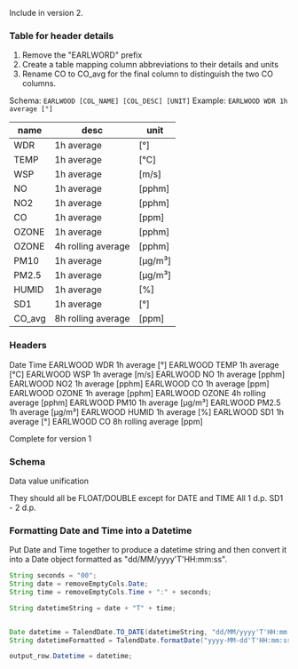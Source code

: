 Include in version 2.

### Table for header details

1. Remove the "EARLWORD" prefix
2. Create a table mapping column abbreviations to their details and units
3. Rename CO to CO_avg for the final column to distinguish the two CO columns.

Schema: `EARLWOOD [COL_NAME] [COL_DESC] [UNIT]`
Example: `EARLWOOD WDR 1h average [°]`

| name   | desc               | unit    |
| ------ | ------------------ | ------- |
| WDR    | 1h average         | [°]     |
| TEMP   | 1h average         | [°C]    |
| WSP    | 1h average         | [m/s]   |
| NO     | 1h average         | [pphm]  |
| NO2    | 1h average         | [pphm]  |
| CO     | 1h average         | [ppm]   |
| OZONE  | 1h average         | [pphm]  |
| OZONE  | 4h rolling average | [pphm]  |
| PM10   | 1h average         | [µg/m³] |
| PM2.5  | 1h average         | [µg/m³] |
| HUMID  | 1h average         | [%]     |
| SD1    | 1h average         | [°]     |
| CO_avg | 8h rolling average | [ppm]   |

### Headers

Date
Time
EARLWOOD WDR 1h average [°]
EARLWOOD TEMP 1h average [°C]
EARLWOOD WSP 1h average [m/s]
EARLWOOD NO 1h average [pphm]
EARLWOOD NO2 1h average [pphm]
EARLWOOD CO 1h average [ppm]
EARLWOOD OZONE 1h average [pphm]
EARLWOOD OZONE 4h rolling average [pphm]
EARLWOOD PM10 1h average [µg/m³]
EARLWOOD PM2.5 1h average [µg/m³]
EARLWOOD HUMID 1h average [%]
EARLWOOD SD1 1h average [°]
EARLWOOD CO 8h rolling average [ppm]


Complete for version 1
### Schema

Data value unification

They should all be FLOAT/DOUBLE except for DATE and TIME
All 1 d.p.
SD1 - 2 d.p.


### Formatting Date and Time into a Datetime

Put Date and Time together to produce a datetime string and then convert it into a Date object formatted as "dd/MM/yyyy'T'HH:mm:ss".

```java
String seconds = "00";
String date = removeEmptyCols.Date;
String time = removeEmptyCols.Time + ":" + seconds;

String datetimeString = date + "T" + time;


Date datetime = TalendDate.TO_DATE(datetimeString, "dd/MM/yyyy'T'HH:mm:ss");
String datetimeFormatted = TalendDate.formatDate("yyyy-MM-dd'T'HH:mm:ss", datetime);

output_row.Datetime = datetime;
```